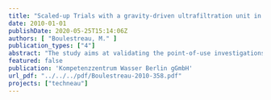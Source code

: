 ```yaml
---
title: "Scaled-up Trials with a gravity-driven ultrafiltration unit in South Africa"
date: 2010-01-01
publishDate: 2020-05-25T15:14:06Z
authors: [ "Boulestreau, M." ]
publication_types: ["4"]
abstract: "The study aims at validating the point-of-use investigations on long-term gravity-driven ultrafiltration for a scaled-up system, which could produce drinking water for a community of 100-200 inhabitants using natural surface water. Eawag, KWB and Opalium conceived a membrane-based small-scale system (SSS) which can operate without crossflow, backflush, aeration or chemical cleaning. Equipped with a biosand filter as pre-treatment (not used in South Africa), it is designed to be robust, energy-sufficient (gravity-driven) and run with restricted chemical intervention (only residual chlorine). The containerised unit (10’) requires to be fed with raw water at a 2 m-height (energy-equivalent to <8 Wh/m3). As sole operational requirement, the membrane reactor is to be drained (i.e. emptied) on daily to weekly basis to superficially remove the material retained by the membrane and accumulated in the module. Otherwise, the system, which is only driven by a 40 cm differential pressure head (i.e. 40 mbar), is totally self-determined and autonomous. This report details the validation tests performed at Ogunjini in the region of Durban (South Africa) from February to April 2010: the gravity-driven UF compact unit showed promising results in regards to flux stabilization and flow capacity. The unit was operated in South Africa with Ogunjini surface water and was run with restricted chemical intervention or maintenance (no backflush, no aeration, no crossflow and no chemical). Under South African environmental conditions and with direct filtration of the river water and only one manual drainage of the membrane reactor every weekday, the unit could fulfill the design specification in terms of water production (5 m3/d) as long as the turbidity of the raw water remained in a reasonable level (up to 160 NTU), with a filtration flux typically around 4 to 6 L/h.m² (corrected to 20°C). This value was in the same range as the lab results and was consistent with the first phase results (around 5-7 L/h.m² after biosand filtration). However, the flux dropped significantly to a range of 2 to 4 L/h.m² after a rain event resulting in a turbidity peak over several days up to > 600 NTU. This demonstrated that for variable raw water types with expected turbidity peaks above 100 NTU, a pre-treatment would be required for the system (biosand filter or other). The performance of microbiological tests confirmed the integrity of the membrane and the ability of the system to achieve complete disinfection."
featured: false
publication: 'Kompetenzzentrum Wasser Berlin gGmbH'
url_pdf: "../../../pdf/Boulestreau-2010-358.pdf"
projects: ["techneau"]
---
```


